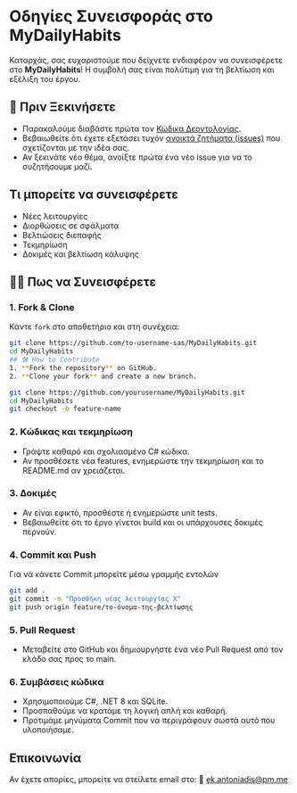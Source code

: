 # Οδηγίες Συνεισφοράς στο MyDailyHabits

Καταρχάς, σας ευχαριστούμε που δείχνετε ενδιαφέρον να συνεισφέρετε στο **MyDailyHabits**! Η συμβολή σας είναι πολύτιμη για τη βελτίωση και εξέλιξη του έργου.

## 📌 Πριν Ξεκινήσετε

- Παρακαλούμε διαβάστε πρώτα τον [Κώδικα Δεοντολογίας](CODE_OF_CONDUCT.md).
- Βεβαιωθείτε ότι έχετε εξετάσει τυχόν [ανοικτά ζητήματα (issues)](https://github.com/EktorAntoniadis/MyDailyHabits/issues) που σχετίζονται με την ιδέα σας.
- Αν ξεκινάτε νέο θέμα, ανοίξτε πρώτα ένα νέο issue για να το συζητήσουμε μαζί.

## Τι μπορείτε να συνεισφέρετε
- Νέες λειτουργίες
- Διορθώσεις σε σφάλματα
- Βελτιώσεις διεπαφής
- Τεκμηρίωση
- Δοκιμές και βελτίωση κάλυψης

## 🧑‍💻 Πως να Συνεισφέρετε

### 1. Fork & Clone
Κάντε `fork` στο αποθετήριο και στη συνέχεια:
```bash
git clone https://github.com/το-username-sas/MyDailyHabits.git
cd MyDailyHabits
## 🛠 How to Contribute
1. **Fork the repository** on GitHub.
2. **Clone your fork** and create a new branch.
```

```sh
git clone https://github.com/yourusername/MyDailyHabits.git
cd MyDailyHabits
git checkout -b feature-name
```

### 2. Κώδικας και τεκμηρίωση
- Γράψτε καθαρό και σχολιασμένο C# κώδικα.
- Αν προσθέσετε νέα features, ενημερώστε την τεκμηρίωση και το README.md αν χρειάζεται.

### 3. Δοκιμές
- Αν είναι εφικτό, προσθέστε ή ενημερώστε unit tests.
- Βεβαιωθείτε ότι το έργο γίνεται build και οι υπάρχουσες δοκιμές περνούν.

### 4. Commit και Push
Για νά κάνετε Commit μπορείτε μέσω γραμμής εντολών
```bash
git add .
git commit -m "Προσθήκη νέας λειτουργίας X"
git push origin feature/το-όνομα-της-βελτίωσης
```

### 5. Pull Request

- Μεταβείτε στο GitHub και δημιουργήστε ένα νέο Pull Request από τον κλάδο σας προς το main.

### 6. Συμβάσεις κώδικα
- Χρησιμοποιούμε C#, .NET 8 και SQLite.
- Προσπαθούμε να κρατάμε τη λογική απλή και καθαρή.
- Προτιμάμε μηνύματα Commit που να περιγράφουν σωστά αυτό που υλοποιήσαμε.

## Επικοινωνία
Αν έχετε απορίες, μπορείτε να στείλετε email στο:
📧 ek.antoniadis@pm.me